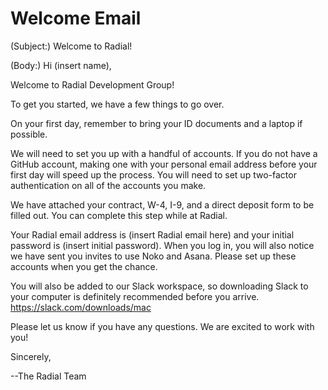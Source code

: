 # Welcome Email

(Subject:) Welcome to Radial!

(Body:)
Hi (insert name),

Welcome to Radial Development Group!

To get you started, we have a few things to go over.

On your first day, remember to bring your ID documents and a laptop if possible. 

We will need to set you up with a handful of accounts. If you do not have a
GitHub account, making one with your personal email address before your first day will speed up the process.
You will need to set up
two-factor authentication on all of the accounts you make.

We have attached your contract, W-4, I-9, and a direct deposit form to be filled
out. You can complete this step while at Radial.

Your Radial email address is (insert Radial email here) and your initial password
is (insert initial password). When you log in, you will also notice we have sent
you invites to use Noko and Asana. Please set up these accounts when you get the chance.

You will also be added to our Slack workspace, so downloading Slack to your
computer is definitely recommended before you arrive. https://slack.com/downloads/mac

Please let us know if you have any questions. We are excited to work with you!

Sincerely,

--The Radial Team
